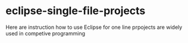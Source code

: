 # eclipse-single-file-projects

Here are instruction how to use Eclipse for one line prpojects are widely used in competive programming

